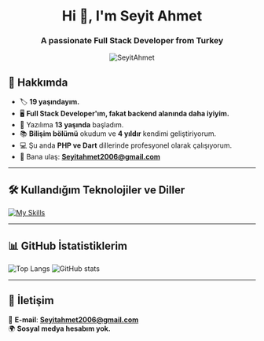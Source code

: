 <h1 align="center"> Hi 👋, I'm Seyit Ahmet </h1>
<h3 align="center"> A passionate Full Stack Developer from Turkey </h3>

<p align="center">
  <img src="https://komarev.com/ghpvc/?username=SeyitAhmet&label=Profile%20views&color=0e75b6&style=flat" alt="SeyitAhmet" />
</p>

## 🚀 Hakkımda

- 🏷 **19 yaşındayım.**  
- 🖥 **Full Stack Developer'ım, fakat backend alanında daha iyiyim.**  
- 🎯 Yazılıma **13 yaşında** başladım.  
- 📚 **Bilişim bölümü** okudum ve **4 yıldır** kendimi geliştiriyorum.  
- 💻 Şu anda **PHP ve Dart** dillerinde profesyonel olarak çalışıyorum.  
- 📧 Bana ulaş: **Seyitahmet2006@gmail.com**  
---

## 🛠 **Kullandığım Teknolojiler ve Diller**
[![My Skills](https://skillicons.dev/icons?i=js,html,css,php,androidstudio,laravel,flutter,dart,bootstrap,py)](https://skillicons.dev)

---

## 📊 **GitHub İstatistiklerim**
![Top Langs](https://github-readme-stats.vercel.app/api/top-langs/?username=SeyitAhmet&layout=compact)
![GitHub stats](https://github-readme-stats.vercel.app/api?username=SeyitAhmet&show_icons=true&theme=radical)

---

## 📝 **İletişim**
📧 **E-mail**: **Seyitahmet2006@gmail.com**  
🌍 **Sosyal medya hesabım yok.**  
